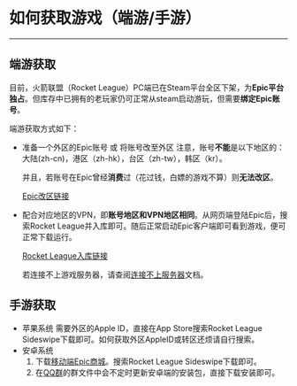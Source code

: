 # 如何获取游戏（端游/手游）
---
## 端游获取
目前，火箭联盟（Rocket League）PC端已在Steam平台全区下架，为**Epic平台独占**。但库存中已拥有的老玩家仍可正常从steam启动游玩，但需要**绑定Epic账号**。

端游获取方式如下：
- 准备一个外区的Epic账号 或 将账号改至外区
    注意，账号**不能**是以下地区的：大陆(zh-cn)，港区（zh-hk），台区（zh-tw），韩区（kr）。

    并且，若账号在Epic曾经**消费**过（花过钱，白嫖的游戏不算）则**无法改区**。

    [Epic改区链接](https://www.epicgames.com/help/zh-CN/wizards/w3)
- 配合对应地区的VPN，即**账号地区和VPN地区相同**。从网页端登陆Epic后，搜索Rocket League并入库即可。随后正常启动Epic客户端即可看到游戏，便可正常下载运行。

    [Rocket League入库链接](https://store.epicgames.com/en-US/p/rocket-league)

    若连接不上游戏服务器，请查阅[连接不上服务器](/solutions/server_connection.md)文档。

## 手游获取
- 苹果系统
    需要外区的Apple ID，直接在App Store搜索Rocket League Sideswipe下载即可。如何获取外区AppleID或转区还烦请自行搜索。
- 安卓系统
    1. 下载[移动端Epic商城](https://store.epicgames.com/zh-CN/mobile/android)。搜索Rocket League Sideswipe下载即可。
    2. 在[QQ群](/README.md#欢迎光临rlcn解忧杂货铺)的群文件中会不定时更新安卓端的安装包，直接下载安装即可。
